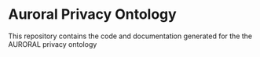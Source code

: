 # Auroral Privacy Ontology

This repository contains the code and documentation generated for the the AURORAL privacy ontology
